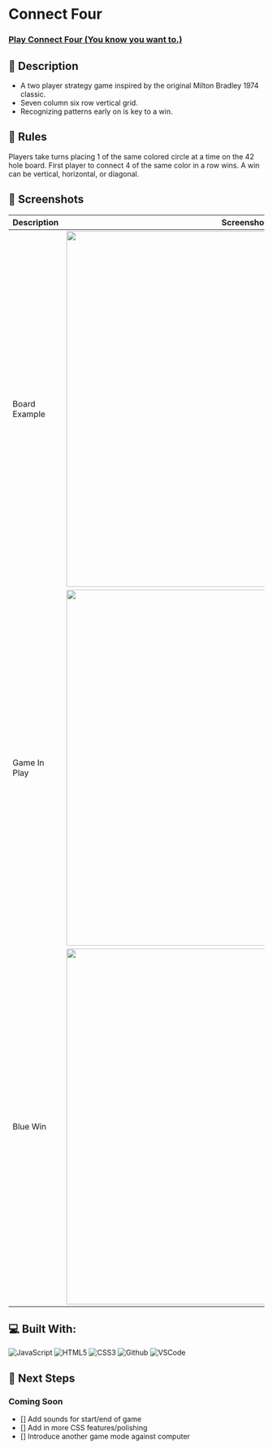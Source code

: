 # Connect Four

### [Play Connect Four (You know you want to.)](https://aaguilarvf39.github.io/Connect-Four/)

## :memo: Description
* A two player strategy game inspired by the original Milton Bradley 1974 classic.
* Seven column six row vertical grid.
* Recognizing patterns early on is key to a win.

## 	:scroll: Rules
Players take turns placing 1 of the same colored circle at a time on the 42 hole board. First player to connect 4 of the same color in a row wins. A win can be vertical, horizontal, or diagonal.

## :camera_flash: Screenshots
| Description | Screenshot |
|------------ | ------------|
| Board Example | <img src="https://i.imgur.com/r7vvT4W.jpg" width="700"> |
| Game In Play | <img src="https://i.imgur.com/hDnXOTh.jpg" width="700"> |
| Blue Win | <img src="https://i.imgur.com/Isiec4E.jpg" width="700"> |

## :computer: Built With:
![JavaScript](https://img.shields.io/badge/-JavaScript-333?style=flat&logo=javascript) 
![HTML5](https://img.shields.io/badge/-HTML5-333?style=flat&logo=html5)
![CSS3](https://img.shields.io/badge/-CSS-333?style=flat&logo=css3)
![Github](https://img.shields.io/badge/-GitHub-333?style=flat&logo=github)
![VSCode](https://img.shields.io/badge/-VS_Code-333?style=flat&logo=visualstudio)

## :beginner: Next Steps
### Coming Soon
- [] Add sounds for start/end of game
- [] Add in more CSS features/polishing
- [] Introduce another game mode against computer
